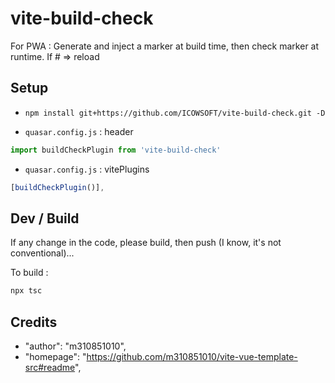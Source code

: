 # vite-build-check

For PWA : Generate and inject a marker at build time, then check marker at runtime. If # => reload

## Setup
 * `npm install git+https://github.com/ICOWSOFT/vite-build-check.git -D`

 * `quasar.config.js` : header

```js
import buildCheckPlugin from 'vite-build-check'
```

* `quasar.config.js` : vitePlugins

```js
​[buildCheckPlugin()],
```

## Dev / Build

If any change in the code, please build, then push (I know, it's not conventional)...

To build :
```bash
npx tsc
```

## Credits

 * "author": "m310851010",
 * "homepage": "https://github.com/m310851010/vite-vue-template-src#readme",